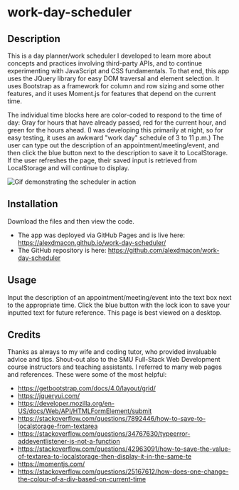 # work-day-scheduler

## Description
This is a day planner/work scheduler I developed to learn more about concepts and practices involving third-party APIs, and to continue experimenting with JavaScript and CSS fundamentals. To that end, this app uses the JQuery library for easy DOM traversal and element selection. It uses Bootstrap as a framework for column and row sizing and some other features, and it uses Moment.js for features that depend on the current time.

The individual time blocks here are color-coded to respond to the time of day: Gray for hours that have already passed, red for the current hour, and green for the hours ahead. (I was developing this primarily at night, so for easy testing, it uses an awkward "work day" schedule of 3 to 11 p.m.) The user can type out the description of an appointment/meeting/event, and then click the blue button next to the description to save it to LocalStorage. If the user refreshes the page, their saved input is retrieved from LocalStorage and will continue to display.

![Gif demonstrating the scheduler in action](/assets/demo/work-day-scheduler-demo.gif)

## Installation
Download the files and then view the code. 
- The app was deployed via GitHub Pages and is live here: https://alexdmacon.github.io/work-day-scheduler/
- The GitHub repository is here: https://github.com/alexdmacon/work-day-scheduler

## Usage
Input the description of an appointment/meeting/event into the text box next to the appropriate time. Click the blue button with the lock icon to save your inputted text for future reference. This page is best viewed on a desktop.

## Credits
Thanks as always to my wife and coding tutor, who provided invaluable advice and tips. Shout-out also to the SMU Full-Stack Web Development course instructors and teaching assistants. 
I referred to many web pages and references. These were some of the most helpful:
- https://getbootstrap.com/docs/4.0/layout/grid/
- https://jqueryui.com/
- https://developer.mozilla.org/en-US/docs/Web/API/HTMLFormElement/submit
- https://stackoverflow.com/questions/7892446/how-to-save-to-localstorage-from-textarea
- https://stackoverflow.com/questions/34767630/typeerror-addeventlistener-is-not-a-function
- https://stackoverflow.com/questions/42963091/how-to-save-the-value-of-textarea-to-localstorage-then-display-it-in-the-same-te
- https://momentjs.com/
- https://stackoverflow.com/questions/25167612/how-does-one-change-the-colour-of-a-div-based-on-current-time